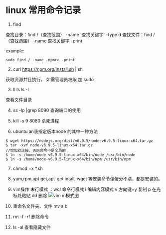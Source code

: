 # linux 常用命令记录

1. find

查找目录：find /（查找范围） -name '查找关键字' -type d
查找文件：find /（查找范围） -name 查找关键字 -print

example:
```
sudo find / -name .npmrc -print
```
2. curl https://npm.org/install.sh | sh

获取资源并且执行， 如需管理员权限 加 sudo

3. ll ls  ls -l


查看文件目录



4. ss -lp |grep 8090  查询端口的使用


5. kill -s 9 8080 杀死进程


6. ubuntu an装指定版本node 的其中一种方法

```
$ wget https://nodejs.org/dist/v6.9.5/node-v6.9.5-linux-x64.tar.gz
$ tar -xvf node-v6.9.5-linux-x64.tar.gz
//增加软连接，否则命令不是全局的
$ ln -s /home/node-v6.9.5-linux-x64/bin/node /usr/bin/node
$ ln -s /home/node-v6.9.5-linux-x64/bin/npm /usr/bin/npm

```

7. chmod +x *.sh


8. yum,rpm,apt get,apt-get intall, wget 等安装命令傻傻分不清，都是安装的。

9. vim操作
    末行模式
    ：wq! 命令行模式
    i 编辑内容模式
    v   方向键+y 复制   p 在光标处粘贴  dd 删除
    ![vim m模式图](/jrNoteWebsite/docs/linux/vim.png)
10.  重命名文件夹、文件   mv a b

11. rm -f -rf    删除命令

12. ls -al 查看隐藏文件







